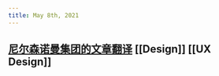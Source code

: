 ```yaml
---
title: May 8th, 2021
---
```


## [尼尔森诺曼集团的文章翻译](https://www.zhihu.com/column/UX-NNG) [[Design]]  [[UX Design]]
